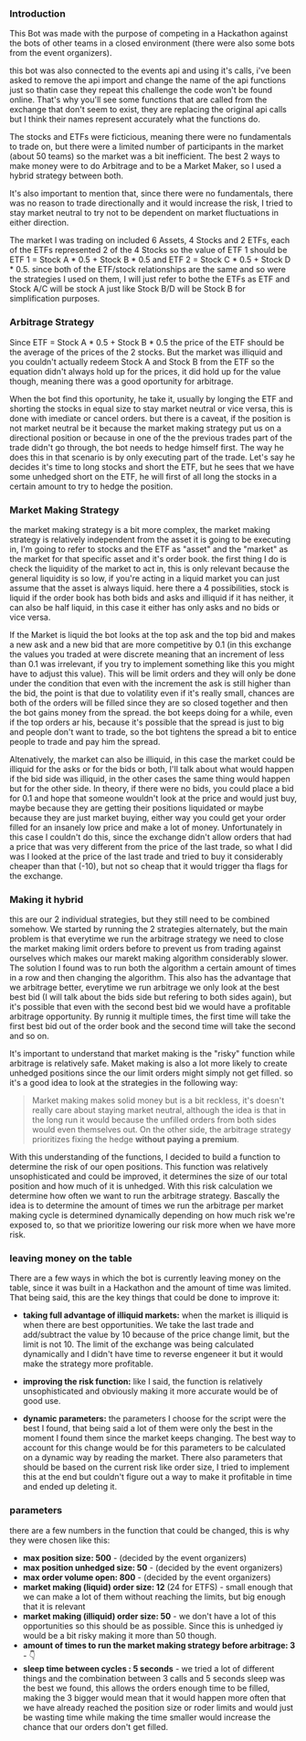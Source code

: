 ### Introduction

This Bot was made with the purpose of competing in a Hackathon against the bots of other teams in a closed environment (there were also some bots from the event organizers).

this bot was also connected to the events api and using it's calls, i've been asked to remove the api import and change the name of the api functions just so thatin case they repeat this challenge the code won't be found online. That's why you'll see some functions that are called from the exchange that don't seem to exist, they are replacing the original api calls but I think their names represent accurately what the functions do.

The stocks and ETFs were ficticious, meaning there were no fundamentals to trade on, but there were a limited number of participants in the market (about 50 teams) so the market was a bit inefficient. The best 2 ways to make money were to do Arbitrage and to be a Market Maker, so I used a hybrid strategy between both.

It's also important to mention that, since there were no fundamentals, there was no reason to trade directionally and it would increase the risk, I tried to stay market neutral to try not to be dependent on market fluctuations in either direction.

The market I was trading on included 6 Assets, 4 Stocks and 2 ETFs, each of the ETFs represented 2 of the 4 Stocks so the value of ETF 1 should be ETF 1 = Stock A * 0.5 + Stock B * 0.5 and ETF 2 = Stock C * 0.5 + Stock D * 0.5. since both of the ETF/stock relationships are the same and so were the strategies I used on them, I will just refer to bothe the ETFs as ETF and Stock A/C will be stock A just like Stock B/D will be Stock B for simplification purposes.

### Arbitrage Strategy

Since ETF = Stock A * 0.5 + Stock B * 0.5 the price of the ETF should be the average of the prices of the 2 stocks. But the market was illiquid and you couldn't actually redeem Stock A and Stock B from the ETF so the equation didn't always hold up for the prices, it did hold up for the value though, meaning there was a good oportunity for arbitrage.

When the bot find this oportunity, he take it, usually by longing the ETF and shorting the stocks in equal size to stay market neutral or vice versa, this is done with imediate or cancel orders. but there is a caveat, if the position is not market neutral be it because the market making strategy put us on a directional position or because in one of the the previous trades part of the trade didn't go through, the bot needs to hedge himself first. The way he does this in that scenario is by only executing part of the trade. Let's say he decides it's time to long stocks and short the ETF, but he sees that we have some unhedged short on the ETF, he will first of all long the stocks in a certain amount to try to hedge the position.

### Market Making Strategy

the market making strategy is a bit more complex, the market making strategy is relatively independent from the asset it is going to be executing in, I'm going to refer to stocks and the ETF as "asset" and the "market" as the market for that specific asset and it's order book. the first thing I do is check the liquidity of the market to act in, this is only relevant because the general liquidity is so low, if you're acting in a liquid market you can just assume that the asset is always liquid. here there a 4 possibilities, stock is liquid if the order book has both bids and asks and illiquid if it has neither, it can also be half liquid, in this case it either has only asks and no bids or vice versa.

If the Market is liquid the bot looks at the top ask and the top bid and makes a new ask and a new bid that are more competitive by 0.1 (in this exchange the values you traded at were discrete meaning that an increment of less than 0.1 was irrelevant, if you try to implement something like this you might have to adjust this value). This will be limit orders and they will only be done under the condition that even with the increment the ask is still higher than the bid, the point is that due to volatility even if it's really small, chances are both of the orders will be filled since they are so closed together and then the bot gains money from the spread. the bot keeps doing for a while, even if the top orders ar his, because it's possible that the spread is just to big and people don't want to trade, so the bot tightens the spread a bit to entice people to trade and pay him the spread.

Altenatively, the market can also be illiquid, in this case the market could be illiquid for the asks or for the bids or both, I'll talk about what would happen if the bid side was illiquid, in the other cases the same thing would happen but for the other side. In theory, if there were no bids, you could place a bid for 0.1 and hope that someone wouldn't look at the price and would just buy, maybe because they are getting their positions liquidated or maybe because they are just market buying, either way you could get your order filled for an insanely low price and make a lot of money. Unfortunately in this case I couldn't do this, since the exchange didn't allow orders that had a price that was very different from the price of the last trade, so what I did was I looked at the price of the last trade and tried to buy it considerably cheaper than that (-10), but not so cheap that it would trigger tha flags for the exchange.

### Making it hybrid

this are our 2 individual strategies, but they still need to be combined somehow. We started by running the 2 strategies alternately, but the main problem is that everytime we run the arbitrage strategy we need to close the market making limit orders before to prevent us from trading against ourselves which makes our marekt making algorithm considerably slower. The solution I found was to run both the algorithm a certain amount of times in a row and then changing the algorithm. This also has the advantage that we arbitrage better, everytime we run arbitrage we only look at the best best bid (I will talk about the bids side but refering to both sides again), but it's possible that even with the second best bid we would have a profitable arbitrage opportunity. By runnig it multiple times, the first time will take the first best bid out of the order book and the second time will take the second and so on. 

It's important to understand that market making is the "risky" function while arbitrage is relatively safe. Maket making is also a lot more likely to create unhedged positions since the our limit orders might simply not get filled. so it's a good idea to look at the strategies in the following way:
>Market making makes solid money but is a bit reckless, it's doesn't really care about staying market neutral, although the idea is that in the long run it would because the unfilled orders from both sides would even themselves out. On the other side, the arbitrage strategy prioritizes fixing the hedge **without paying a premium**.

With this understanding of the functions, I decided to build a function to determine the risk of our open positions. This function was relatively unsophisticated and could be improved, it determines the size of our total position and how much of it is unhedged. With this risk calculation we determine how often we want to run the arbitrage strategy. Bascally the idea is to determine the amount of times we run the arbitrage per market making cycle is determined dynamically depending on how much risk we're exposed to, so that we prioritize lowering our risk more when we have more risk.

### leaving money on the table

There are a few ways in which the bot is currently leaving money on the table, since it was built in a Hackathon and the amount of time was limited. That being said, this are the key things that could be done to improve it:

* **taking full advantage of illiquid markets:** when the market is illiquid is when there are best opportunities. We take the last trade and add/subtract the value by 10 because of the price change limit, but the limit is not 10. The limit of the exchange was being calculated dynamically and I didn't have time to reverse engeneer it but it would make the strategy more profitable.

 
* **improving the risk function:**  like I said, the function is relatively unsophisticated and obviously making it more accurate would be of good use.

* **dynamic parameters:** the parameters I choose for the script were the best I found, that being said a lot of them were only the best in the moment I found them since the market keeps changing. The best way to account for this change would be for this parameters to be calculated on a dynamic way by reading the market. There also parameters that should be based on the current risk like order size, I tried to implement this at the end but couldn't figure out a way to make it profitable in time and ended up deleting it. 

### parameters

there are a few numbers in the function that could be changed, this is why they were chosen like this:

* **max position size: 500** - (decided by the event organizers)
* **max position unhedged size: 50** - (decided by the event organizers)
* **max order volume open: 800** - (decided by the event organizers)
* **market making (liquid) order size: 12** (24 for ETFS) - small enough that we can make a lot of them without reaching the limits, but big enough that it is relevant
* **market making (illiquid) order size: 50** - we don't have a lot of this opportunities so this should be as possible. Since this is unhedged iy would be a bit risky making it more than 50 though.
* **amount of times to run the market making strategy before arbitrage: 3** - :point_down:
* **sleep time between cycles : 5 seconds** - we tried a lot of different things and the combination between 3 calls and 5 seconds sleep was the best we found, this allows the orders enough time to be filled, making the 3 bigger would mean that it would happen more often that we have already reached the position size or roder limits and would just be wasting time while making the time smaller would increase the chance that our orders don't get filled.

